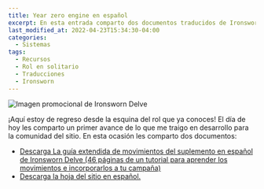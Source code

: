 ```yaml
---
title: Year zero engine en español
excerpt: En esta entrada comparto dos documentos traducidos de Ironsworn Delve, el primero de ellos son los movimientos explicados y la hoja de sitio.
last_modified_at: 2022-04-23T15:34:30-04:00
categories:
  - Sistemas
tags:
  - Recursos
  - Rol en solitario
  - Traducciones
  - Ironsworn
---
```


![Imagen promocional de Ironsworn Delve](https://laesquinadelrol.files.wordpress.com/2022/01/ironsworn-en-espanol-1.jpg)

¡Aquí estoy de regreso desde la esquina del rol que ya conoces! El día de hoy les comparto un primer avance de lo que me traigo en desarrollo para la comunidad del sitio. En esta ocasión les comparto dos documentos:

- [Descarga La guía extendida de movimientos del suplemento en español de Ironsworn Delve (46 páginas de un tutorial para aprender los movimientos e incorporarlos a tu campaña)](https://laesquinadelrol.files.wordpress.com/2022/01/guia-de-movimientos-ext_delve_es.pdf)
- [Descarga la hoja del sitio en español.](https://laesquinadelrol.files.wordpress.com/2022/01/ironsworn-delve-hoja-del-sitio.pdf)

<script type='text/javascript' src='https://storage.ko-fi.com/cdn/widget/Widget_2.js'></script><script type='text/javascript'>kofiwidget2.init('Invítame un café', '#29abe0', 'X8X035NUM');kofiwidget2.draw();</script>
